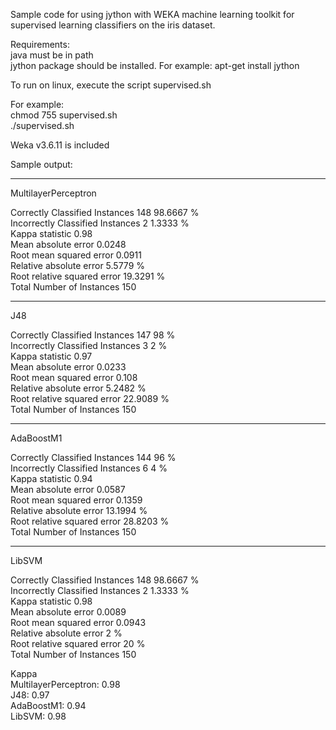 
Sample code for using jython with WEKA machine learning toolkit
for supervised learning classifiers on the iris dataset.


Requirements:  
java must be in path  
jython package should be installed.  For example:  apt-get install jython  


To run on linux, execute the script supervised.sh

For example:   
chmod 755 supervised.sh   
./supervised.sh  

Weka v3.6.11 is included

Sample output:

------------------------------------
MultilayerPerceptron

Correctly Classified Instances         148               98.6667 %  
Incorrectly Classified Instances         2                1.3333 %  
Kappa statistic                          0.98   
Mean absolute error                      0.0248  
Root mean squared error                  0.0911  
Relative absolute error                  5.5779 %  
Root relative squared error             19.3291 %  
Total Number of Instances              150  

------------------------------------
J48

Correctly Classified Instances         147               98      %  
Incorrectly Classified Instances         3                2      %  
Kappa statistic                          0.97   
Mean absolute error                      0.0233  
Root mean squared error                  0.108  
Relative absolute error                  5.2482 %  
Root relative squared error             22.9089 %  
Total Number of Instances              150  

------------------------------------
AdaBoostM1

Correctly Classified Instances         144               96      %  
Incorrectly Classified Instances         6                4      %  
Kappa statistic                          0.94   
Mean absolute error                      0.0587  
Root mean squared error                  0.1359  
Relative absolute error                 13.1994 %  
Root relative squared error             28.8203 %  
Total Number of Instances              150  

------------------------------------
LibSVM

Correctly Classified Instances         148               98.6667 %  
Incorrectly Classified Instances         2                1.3333 %  
Kappa statistic                          0.98   
Mean absolute error                      0.0089  
Root mean squared error                  0.0943  
Relative absolute error                  2      %  
Root relative squared error             20      %  
Total Number of Instances              150  

Kappa  
MultilayerPerceptron: 0.98  
J48: 0.97  
AdaBoostM1: 0.94  
LibSVM: 0.98  

